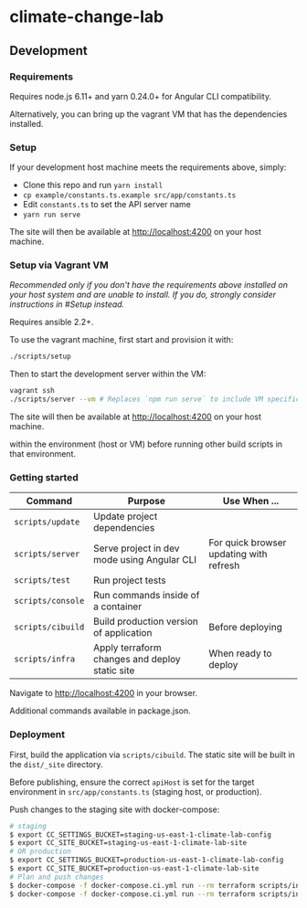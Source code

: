 # climate-change-lab

## Development

### Requirements

Requires node.js 6.11+ and yarn 0.24.0+ for Angular CLI compatibility.

Alternatively, you can bring up the vagrant VM that has the dependencies installed.

### Setup

If your development host machine meets the requirements above, simply:

  - Clone this repo and run `yarn install`
  - `cp example/constants.ts.example src/app/constants.ts`
  - Edit `constants.ts` to set the API server name
  - `yarn run serve`

The site will then be available at [http://localhost:4200](http://localhost:4200) on your host machine.

### Setup via Vagrant VM

_Recommended only if you don't have the requirements above installed on your host system and are unable to install. If you do, strongly consider instructions in #Setup instead._

Requires ansible 2.2+.

To use the vagrant machine, first start and provision it with:
```bash
./scripts/setup
```

Then to start the development server within the VM:

```bash
vagrant ssh
./scripts/server --vm # Replaces `npm run serve` to include VM specific serve options
```

The site will then be available at [http://localhost:4200](http://localhost:4200) on your host machine.


within the environment (host or VM) before running other build scripts in that environment.

### Getting started

| Command | Purpose | Use When ... |
|------|---------|--------------|
| `scripts/update` | Update project dependencies | |
| `scripts/server` | Serve project in dev mode using Angular CLI | For quick browser updating with refresh |
| `scripts/test` | Run project tests | |
| `scripts/console` | Run commands inside of a container | |
| `scripts/cibuild` | Build production version of application | Before deploying |
| `scripts/infra` | Apply terraform changes and deploy static site | When ready to deploy |

Navigate to [http://localhost:4200](http://localhost:4200) in your browser.

Additional commands available in package.json.

### Deployment

First, build the application via `scripts/cibuild`. The static site will be built in the `dist/_site` directory.

Before publishing, ensure the correct `apiHost` is set for the target environment in `src/app/constants.ts` (staging host, or production).

Push changes to the staging site with docker-compose:

```bash
# staging
$ export CC_SETTINGS_BUCKET=staging-us-east-1-climate-lab-config
$ export CC_SITE_BUCKET=staging-us-east-1-climate-lab-site
# OR production
$ export CC_SETTINGS_BUCKET=production-us-east-1-climate-lab-config
$ export CC_SITE_BUCKET=production-us-east-1-climate-lab-site
# Plan and push changes
$ docker-compose -f docker-compose.ci.yml run --rm terraform scripts/infra plan
$ docker-compose -f docker-compose.ci.yml run --rm terraform scripts/infra apply
```
